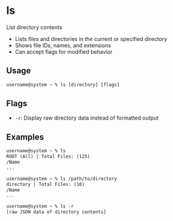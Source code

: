 # ls

List directory contents

- Lists files and directories in the current or specified directory
- Shows file IDs, names, and extensions
- Can accept flags for modified behavior

## Usage

```txt
username@system ~ % ls [directory] [flags]
```

## Flags

- `-r`: Display raw directory data instead of formatted output

## Examples

```txt
username@system ~ % ls
ROOT (All) | Total Files: (125)
/Name
...

username@system ~ % ls /path/to/directory
directory | Total Files: (10)
/Name
...

username@system ~ % ls -r
[raw JSON data of directory contents]
```
